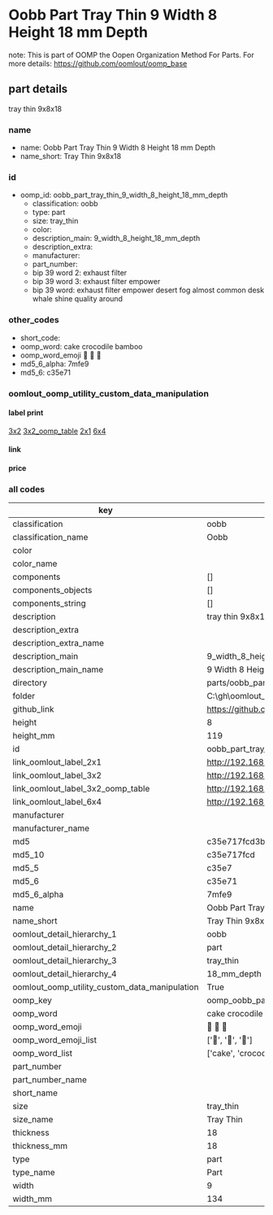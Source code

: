 # Oobb Part Tray Thin 9 Width 8 Height 18 mm Depth  

note: This is part of OOMP the Oopen Organization Method For Parts. For more details: https://github.com/oomlout/oomp_base

##  part details
  



tray thin 9x8x18



### name
* name: Oobb Part Tray Thin 9 Width 8 Height 18 mm Depth
* name_short: Tray Thin 9x8x18 
### id
* oomp_id: oobb_part_tray_thin_9_width_8_height_18_mm_depth
  * classification: oobb
  * type: part
  * size: tray_thin
  * color: 
  * description_main: 9_width_8_height_18_mm_depth
  * description_extra: 
  * manufacturer: 
  * part_number: 
  * bip 39 word 2: exhaust filter
  * bip 39 word 3: exhaust filter empower
  * bip 39 word: exhaust filter empower desert fog almost common desk whale shine quality around

### other_codes
* short_code: 
* oomp_word: cake crocodile bamboo
* oomp_word_emoji :cake: :crocodile: :bamboo:
* md5_6_alpha: 7mfe9
* md5_6: c35e71






### oomlout_oomp_utility_custom_data_manipulation
#### label print
[3x2](http://192.168.1.245:1112/?label=oomp%207mfe9)
[3x2_oomp_table](http://192.168.1.108:1112/?label=oomp%207mfe9)
[2x1](http://192.168.1.242:1112/?label=oomp%207mfe9)
[6x4](http://192.168.1.55:1112/?label=oomp%207mfe9)    

#### link

                              

#### price







### all codes 
| key | value |  
| --- | --- |  
| classification | oobb |  
| classification_name | Oobb |  
| color |  |  
| color_name |  |  
| components | [] |  
| components_objects | [] |  
| components_string | [] |  
| description | tray thin 9x8x18 |  
| description_extra |  |  
| description_extra_name |  |  
| description_main | 9_width_8_height_18_mm_depth |  
| description_main_name | 9 Width 8 Height 18 mm Depth |  
| directory | parts/oobb_part_tray_thin_9_width_8_height_18_mm_depth |  
| folder | C:\gh\oomlout_oobb_version_4_generated_parts\parts\oobb_part_tray_thin_9_width_8_height_18_mm_depth |  
| github_link | https://github.com/oomlout/oomlout_oomp_part_src/tree/main/parts/oobb_part_tray_thin_9_width_8_height_18_mm_depth |  
| height | 8 |  
| height_mm | 119 |  
| id | oobb_part_tray_thin_9_width_8_height_18_mm_depth |  
| link_oomlout_label_2x1 | http://192.168.1.242:1112/?label=oomp%207mfe9 |  
| link_oomlout_label_3x2 | http://192.168.1.245:1112/?label=oomp%207mfe9 |  
| link_oomlout_label_3x2_oomp_table | http://192.168.1.108:1112/?label=oomp%207mfe9 |  
| link_oomlout_label_6x4 | http://192.168.1.55:1112/?label=oomp%207mfe9 |  
| manufacturer |  |  
| manufacturer_name |  |  
| md5 | c35e717fcd3be5cc1b2d23ba92159a7b |  
| md5_10 | c35e717fcd |  
| md5_5 | c35e7 |  
| md5_6 | c35e71 |  
| md5_6_alpha | 7mfe9 |  
| name | Oobb Part Tray Thin 9 Width 8 Height 18 mm Depth |  
| name_short | Tray Thin 9x8x18  |  
| oomlout_detail_hierarchy_1 | oobb |  
| oomlout_detail_hierarchy_2 | part |  
| oomlout_detail_hierarchy_3 | tray_thin |  
| oomlout_detail_hierarchy_4 | 18_mm_depth |  
| oomlout_oomp_utility_custom_data_manipulation | True |  
| oomp_key | oomp_oobb_part_tray_thin_9_width_8_height_18_mm_depth |  
| oomp_word | cake crocodile bamboo |  
| oomp_word_emoji | :cake: :crocodile: :bamboo: |  
| oomp_word_emoji_list | [':cake:', ':crocodile:', ':bamboo:'] |  
| oomp_word_list | ['cake', 'crocodile', 'bamboo'] |  
| part_number |  |  
| part_number_name |  |  
| short_name |  |  
| size | tray_thin |  
| size_name | Tray Thin |  
| thickness | 18 |  
| thickness_mm | 18 |  
| type | part |  
| type_name | Part |  
| width | 9 |  
| width_mm | 134 |  
